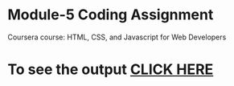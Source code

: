 
# Module-5 Coding Assignment

Coursera course: HTML, CSS, and Javascript for Web Developers

# To see the output [CLICK HERE](https://rjg1998.github.io/coursera1/module-5-soln/)
